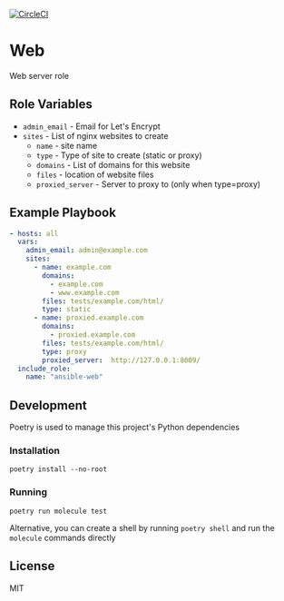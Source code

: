 [![CircleCI](https://circleci.com/gh/mtpettyp/ansible-web.svg?style=svg)](https://circleci.com/gh/mtpettyp/ansible-web)


Web
====

Web server role


Role Variables
--------------

* `admin_email` - Email for Let's Encrypt
* `sites` - List of nginx websites to create
    * `name` - site name
    * `type` - Type of site to create (static or proxy)
    * `domains` - List of domains for this website
    * `files` - location of website files
    * `proxied_server` - Server to proxy to (only when type=proxy)


Example Playbook
----------------

```yaml
- hosts: all
  vars:
    admin_email: admin@example.com
    sites:
      - name: example.com
        domains:
          - example.com
          - www.example.com
        files: tests/example.com/html/
        type: static
      - name: proxied.example.com
        domains:
          - proxied.example.com
        files: tests/example.com/html/
        type: proxy
        proxied_server:  http://127.0.0.1:8009/
  include_role:
    name: "ansible-web"
```

Development
-----------

Poetry is used to manage this project's Python dependencies

### Installation
`poetry install --no-root`

### Running
`poetry run molecule test`

Alternative, you can create a shell by running `poetry shell` and run the `molecule` commands directly

License
-------

MIT

